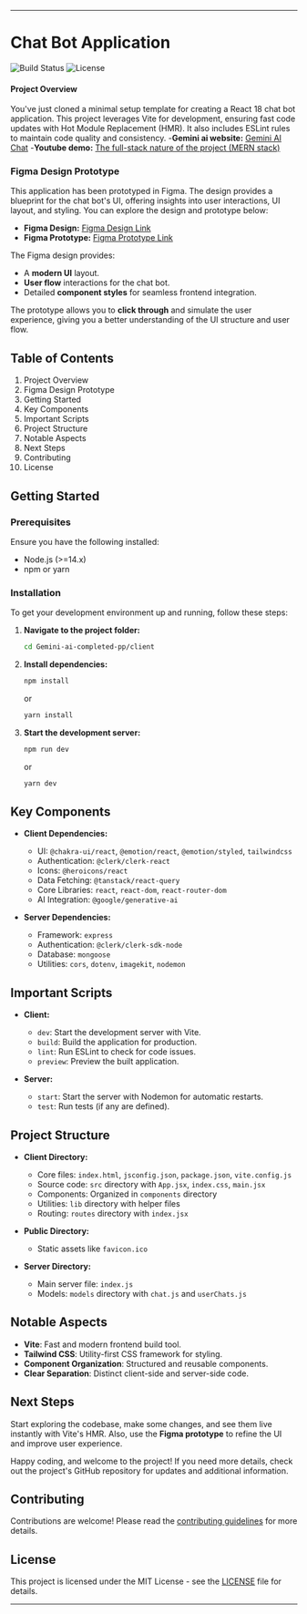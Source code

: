 

---

# Chat Bot Application

![Build Status](https://img.shields.io/badge/build-passing-brightgreen)
![License](https://img.shields.io/badge/license-MIT-blue)

#### **Project Overview**
You've just cloned a minimal setup template for creating a React 18 chat bot application. This project leverages Vite for development, ensuring fast code updates with Hot Module Replacement (HMR). It also includes ESLint rules to maintain code quality and consistency.
-**Gemini ai website:** [Gemini AI Chat](https://gemini-ai-930l.onrender.com/)
-**Youtube demo:** [The full-stack nature of the project (MERN stack)](https://www.youtube.com/watch?v=dv9UR1WHQX8)


### Figma Design Prototype
This application has been prototyped in Figma. The design provides a blueprint for the chat bot's UI, offering insights into user interactions, UI layout, and styling. You can explore the design and prototype below:

- **Figma Design:** [Figma Design Link](https://www.figma.com/design/MBqLRGrEx3zp6kyz3E2oqK/Gemini-Ai-chat?node-id=0-1&t=PnnmAGjQf6gDskRx-1)
- **Figma Prototype:** [Figma Prototype Link](https://www.figma.com/proto/MBqLRGrEx3zp6kyz3E2oqK/Gemini-Ai-chat?node-id=5-246&node-type=canvas&t=qLfA7JUrR4IeW58s-1&scaling=scale-down&content-scaling=fixed&page-id=0%3A1&starting-point-node-id=5%3A246)

The Figma design provides:
- A **modern UI** layout.
- **User flow** interactions for the chat bot.
- Detailed **component styles** for seamless frontend integration.

The prototype allows you to **click through** and simulate the user experience, giving you a better understanding of the UI structure and user flow.

## Table of Contents
1. Project Overview
2. Figma Design Prototype
3. Getting Started
4. Key Components
5. Important Scripts
6. Project Structure
7. Notable Aspects
8. Next Steps
9. Contributing
10. License

## Getting Started

### Prerequisites
Ensure you have the following installed:
- Node.js (>=14.x)
- npm or yarn

### Installation
To get your development environment up and running, follow these steps:

1. **Navigate to the project folder:**
   ```sh
   cd Gemini-ai-completed-pp/client
   ```

2. **Install dependencies:**
   ```sh
   npm install
   ```
   or
   ```sh
   yarn install
   ```

3. **Start the development server:**
   ```sh
   npm run dev
   ```
   or
   ```sh
   yarn dev
   ```

## Key Components
- **Client Dependencies:**
  - UI: `@chakra-ui/react`, `@emotion/react`, `@emotion/styled`, `tailwindcss`
  - Authentication: `@clerk/clerk-react`
  - Icons: `@heroicons/react`
  - Data Fetching: `@tanstack/react-query`
  - Core Libraries: `react`, `react-dom`, `react-router-dom`
  - AI Integration: `@google/generative-ai`

- **Server Dependencies:**
  - Framework: `express`
  - Authentication: `@clerk/clerk-sdk-node`
  - Database: `mongoose`
  - Utilities: `cors`, `dotenv`, `imagekit`, `nodemon`

## Important Scripts
- **Client:**
  - `dev`: Start the development server with Vite.
  - `build`: Build the application for production.
  - `lint`: Run ESLint to check for code issues.
  - `preview`: Preview the built application.

- **Server:**
  - `start`: Start the server with Nodemon for automatic restarts.
  - `test`: Run tests (if any are defined).

## Project Structure
- **Client Directory:**
  - Core files: `index.html`, `jsconfig.json`, `package.json`, `vite.config.js`
  - Source code: `src` directory with `App.jsx`, `index.css`, `main.jsx`
  - Components: Organized in `components` directory
  - Utilities: `lib` directory with helper files
  - Routing: `routes` directory with `index.jsx`

- **Public Directory:**
  - Static assets like `favicon.ico`

- **Server Directory:**
  - Main server file: `index.js`
  - Models: `models` directory with `chat.js` and `userChats.js`

## Notable Aspects
- **Vite**: Fast and modern frontend build tool.
- **Tailwind CSS**: Utility-first CSS framework for styling.
- **Component Organization**: Structured and reusable components.
- **Clear Separation**: Distinct client-side and server-side code.

## Next Steps
Start exploring the codebase, make some changes, and see them live instantly with Vite's HMR. Also, use the **Figma prototype** to refine the UI and improve user experience. 

Happy coding, and welcome to the project! If you need more details, check out the project's GitHub repository for updates and additional information.

## Contributing
Contributions are welcome! Please read the [contributing guidelines](CONTRIBUTING.md) for more details.

## License
This project is licensed under the MIT License - see the [LICENSE](LICENSE) file for details.

---
